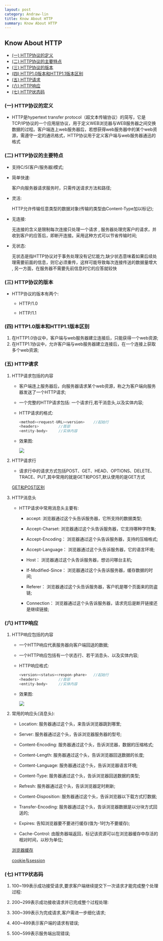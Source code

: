 ```yaml
---
layout: post
category: Andraw-lin
title: Know About HTTP
summary: Know About HTTP
---
```


## **Know About HTTP**

- [(一) HTTP协议的定义](#一-http协议的定义)
- [(二) HTTP协议的主要特点](#二-http协议的主要特点)
- [(三) HTTP协议的版本](#三-http协议的版本)
- [(四) HTTP1.0版本和HTTP1.1版本区别](#四-http10版本和http11版本区别)
- [(五) HTTP请求](#五-http请求)
- [(六) HTTP响应](#六-http响应)
- [(七) HTTP状态码](#七-http状态码)

### (一) HTTP协议的定义

 - HTTP是hypertext transfer protocol（超文本传输协议）的简写，它是TCP/IP协议的一个应用层协议，用于定义WEB浏览器与WEB服务器之间交换数据的过程。客户端连上web服务器后，若想获得web服务器中的某个web资源，需遵守一定的通讯格式，HTTP协议用于定义客户端与web服务器通迅的格式

### (二) HTTP协议的主要特点

 - 支持C/S(客户/服务器)模式;
 - 简单快速:
 
    客户向服务器请求服务时，只需传送请求方法和路径;

 - 灵活:

    HTTP允许传输任意类型的数据对象(传输的类型由Content-Type加以标记);
    
 - 无连接:

    无连接的含义是限制每次连接只处理一个请求 , 服务器处理完客户的请求，并收到客户的应答后，即断开连接。采用这种方式可以节省传输时间;
    
 - 无状态:

    无状态是指HTTP协议对于事务处理没有记忆能力,缺少状态意味着如果后续处理需要前面的信息，则它必须重传，这样可能导致每次连接传送的数据量增大 , 另一方面，在服务器不需要先前信息时它的应答就较快
 
 
### (三) HTTP协议的版本

 - HTTP协议的版本有两个:

   + HTTP/1.0

   + HTTP/1.1


### (四) HTTP1.0版本和HTTP1.1版本区别

 1. 在HTTP1.0协议中，客户端与web服务器建立连接后，只能获得一个web资源;
 2. 在HTTP1.1协议中，允许客户端与web服务器建立连接后，在一个连接上获取多个web资源;


### (五) HTTP请求

 1. HTTP请求包括的内容

    + 客户端连上服务器后，向服务器请求某个web资源，称之为客户端向服务器发送了一个HTTP请求;
    + 一个完整的HTTP请求包括: 一个请求行,若干消息头,以及实体内容;
    + HTTP请求的格式:
      
      ```javascript
      <method><request-URL><version>    //起始行
      <headers>         //首部
      <entity-body>     //实体内容
      ```
      
    + 效果图:
    
      ![](http://7xs89l.com1.z0.glb.clouddn.com/HTTPrequest.png)

 2. HTTP请求行

    + 请求行中的请求方式包括POST、GET、HEAD、OPTIONS、DELETE、TRACE、PUT,其中常用的就是GET和POST,默认使用的是GET方式

    [GET和POST区别](https://github.com/Andraw-lin/Andraw-lin.github.io/blob/master/_posts/2016-04-05-AJAX-Cache-Principle.md)
 
 

 3. HTTP消息头

    + HTTP请求中常用消息头主要有:
    
      - accept:
        浏览器通过这个头告诉服务器，它所支持的数据类型;

      - Accept-Charset:
        浏览器通过这个头告诉服务器，它支持哪种字符集;

      - Accept-Encoding：
        浏览器通过这个头告诉服务器，支持的压缩格式;

      - Accept-Language：
        浏览器通过这个头告诉服务器，它的语言环境;

      - Host：
        浏览器通过这个头告诉服务器，想访问哪台主机;
        
      - If-Modified-Since：
        浏览器通过这个头告诉服务器，缓存数据的时间;
        
      - Referer：
        浏览器通过这个头告诉服务器，客户机是哪个页面来的防盗链;
        
      - Connection：
        浏览器通过这个头告诉服务器，请求完后是断开链接还是继续链接;
        
        
### (六) HTTP响应

 1. HTTP响应包括的内容

    + 一个HTTP响应代表服务器向客户端回送的数据;
    + 一个HTTP响应包括有一个状态行、若干消息头、以及实体内容;
    + HTTP响应格式:
    
      ```javascript
      <version><status><respon-phare>   //起始行
      <headers>         //首部
      <entity-body>     //实体内容
      ```
    
    + 效果图:
    
      ![](http://7xs89l.com1.z0.glb.clouddn.com/HTTPresponse.png)
      
      
 2. 常用的响应头(消息头):

    + Location:
      服务器通过这个头，来告诉浏览器跳到哪里;

    + Server:
      服务器通过这个头，告诉浏览器服务器的型号;
      
    + Content-Encoding:
      服务器通过这个头，告诉浏览器，数据的压缩格式;
      
    + Content-Length:
      服务器通过这个头，告诉浏览器回送数据的长度;
      
    + Content-Language:
      服务器通过这个头，告诉浏览器语言环境;

    + Content-Type:
      服务器通过这个头，告诉浏览器回送数据的类型;
      
    + Refresh:
      服务器通过这个头，告诉浏览器定时刷新;

    + Content-Disposition:
      服务器通过这个头，告诉浏览器以下载方式打数据;
      
    + Transfer-Encoding:
      服务器通过这个头，告诉浏览器数据是以分块方式回送的;
      
    + Expires:
      告知浏览器要不要进行缓存(值为-1时为不要缓存);
      
    + Cache-Control:
      由服务器端返回，标记该资源可以在浏览器缓存中存活的相对时间，以秒为单位;
      
    [浏览器缓存](https://github.com/Andraw-lin/FE-Knowledge-Summary/blob/master/HTML/Something-About-HTML.md#%E4%B9%9D-%E6%B5%8F%E8%A7%88%E5%99%A8%E7%BC%93%E5%AD%98)

    [cookie与session](https://github.com/Andraw-lin/FE-Knowledge-Summary/blob/master/JAVASCRIPT/Something-About-Javascript.md)
    
    
### (七) HTTP状态码

    

 1. 100~199表示成功接受请求,要求客户端继续提交下一次请求才能完成整个处理过程:

 2. 200~299表示成功接收请求并已完成整个过程处理:

 3. 300~399表示为完成请求,客户需进一步细化请求;

 4. 400~499表示客户端的请求有错误;

 5. 500~599表示服务端出现错误;